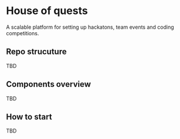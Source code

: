 # House of quests 

A scalable platform for setting up hackatons, team events and coding competitions.

## Repo strucuture

TBD

## Components overview

TBD

## How to start

TBD
